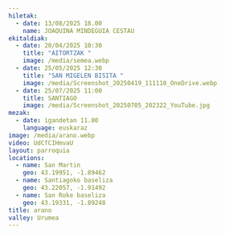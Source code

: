 ```yaml
---
hiletak:
  - date: 13/08/2025 18.00
    name: JOAQUINA MINDEGUIA CESTAU
ekitaldiak:
  - date: 20/04/2025 10:30
    title: "AITORTZAK "
    image: /media/semea.webp
  - date: 25/05/2025 12:30
    title: "SAN MIGELEN BISITA "
    image: /media/Screenshot_20250419_111110_OneDrive.webp
  - date: 25/07/2025 11:00
    title: SANTIAGO
    image: /media/Screenshot_20250705_202322_YouTube.jpg
mezak:
  - date: igandetan 11.00
    language: euskaraz
image: /media/arano.webp
video: UdCfCIHmvaU
layout: parroquia
locations:
  - name: San Martin
    geo: 43.19951, -1.89462
  - name: Santiagoko baseliza
    geo: 43.22057, -1.91492
  - name: San Roke baseliza
    geo: 43.19331, -1.89248
title: arano
valley: Urumea
---
```

